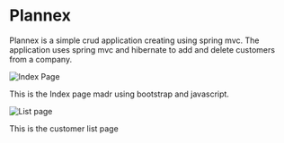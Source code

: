 # Plannex
Plannex is a simple crud application creating using spring mvc. The application uses spring mvc and hibernate to add and delete customers from a company.

![Index Page](https://user-images.githubusercontent.com/83282650/174729231-38b9515b-d309-42e6-b739-7cec85625597.JPG)

This is the Index page madr using bootstrap and javascript.

![List page](https://user-images.githubusercontent.com/83282650/174729347-efdd7995-9115-4772-968c-b58fba6c9f01.JPG)

This is the customer list page 
